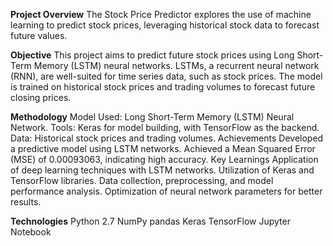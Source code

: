 **Project Overview**
The Stock Price Predictor explores the use of machine learning to predict stock prices, leveraging historical stock data to forecast future values.

**Objective**
This project aims to predict future stock prices using Long Short-Term Memory (LSTM) neural networks. LSTMs, a recurrent neural network (RNN), are well-suited for time series data, such as stock prices. The model is trained on historical stock prices and trading volumes to forecast future closing prices.

**Methodology**
Model Used: Long Short-Term Memory (LSTM) Neural Network.
Tools: Keras for model building, with TensorFlow as the backend.
Data: Historical stock prices and trading volumes.
Achievements
Developed a predictive model using LSTM networks.
Achieved a Mean Squared Error (MSE) of 0.00093063, indicating high accuracy.
Key Learnings
Application of deep learning techniques with LSTM networks.
Utilization of Keras and TensorFlow libraries.
Data collection, preprocessing, and model performance analysis.
Optimization of neural network parameters for better results.


**Technologies**
Python 2.7
NumPy
pandas
Keras
TensorFlow
Jupyter Notebook
